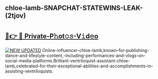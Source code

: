 ## chloe-lamb-SNAPCHAT-STATEWINS-LEAK-(2tjov)


# <h2><a href="https://mediaupload.pro?-20M">🔗👉 🔴 Private-P𝚑ot𝚘𝚜-V𝚒d𝚎o</a></h2>

[![NEW UPDATED](https://i.imgur.com/0qMVB7G.gif)](https://mediaupload.pro?-20M)
Online-influencer-chloe-lamb,known-for-publishing-dance-and-lifestyle-content,-including-performances-and-vlogs-on-social-media-platforms.Brilliant-ventriloquist-assistant-chloe-lamb,celebrated-for-their-exceptional-abilities-and-accomplishments-in-assisting-ventriloquists.  
